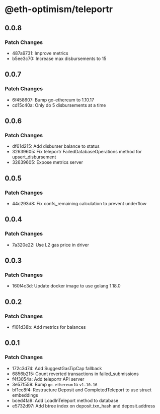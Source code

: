 # @eth-optimism/teleportr

## 0.0.8

### Patch Changes

- 487a9731: Improve metrics
- b5ee3c70: Increase max disbursements to 15

## 0.0.7

### Patch Changes

- 6f458607: Bump go-ethereum to 1.10.17
- cd15c40a: Only do 5 disbursements at a time

## 0.0.6

### Patch Changes

- df61d215: Add disburser balance to status
- 32639605: Fix teleportr FailedDatabaseOperations method for upsert_disbursement
- 32639605: Expose metrics server

## 0.0.5

### Patch Changes

- 44c293d8: Fix confs_remaining calculation to prevent underflow

## 0.0.4

### Patch Changes

- 7a320e22: Use L2 gas price in driver

## 0.0.3

### Patch Changes

- 160f4c3d: Update docker image to use golang 1.18.0

## 0.0.2

### Patch Changes

- f101d38b: Add metrics for balances

## 0.0.1

### Patch Changes

- 172c3d74: Add SuggestGasTipCap fallback
- 6856b215: Count reverted transactions in failed_submissions
- f4f3054a: Add teleportr API server
- 3e57f559: Bump `go-ethereum` to `v1.10.16`
- bf1cc8f4: Restructure Deposit and CompletedTeleport to use struct embeddings
- bced4fa9: Add LoadInTeleport method to database
- e5732d97: Add btree index on deposit.txn_hash and deposit.address
